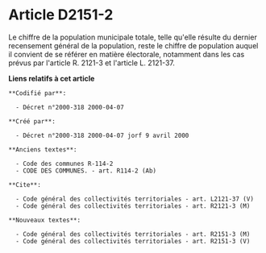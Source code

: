 # Article D2151-2

Le chiffre de la population municipale totale, telle qu'elle résulte du dernier recensement général de la population, reste
le chiffre de population auquel il convient de se référer en matière électorale, notamment dans les cas prévus par l'article
R. 2121-3 et l'article L. 2121-37.

**Liens relatifs à cet article**

	**Codifié par**:

	  - Décret n°2000-318 2000-04-07

	**Créé par**:

	  - Décret n°2000-318 2000-04-07 jorf 9 avril 2000

	**Anciens textes**:

	  - Code des communes R-114-2
	  - CODE DES COMMUNES. - art. R114-2 (Ab)

	**Cite**:

	  - Code général des collectivités territoriales - art. L2121-37 (V)
	  - Code général des collectivités territoriales - art. R2121-3 (M)

	**Nouveaux textes**:

	  - Code général des collectivités territoriales - art. R2151-3 (M)
	  - Code général des collectivités territoriales - art. R2151-3 (V)
